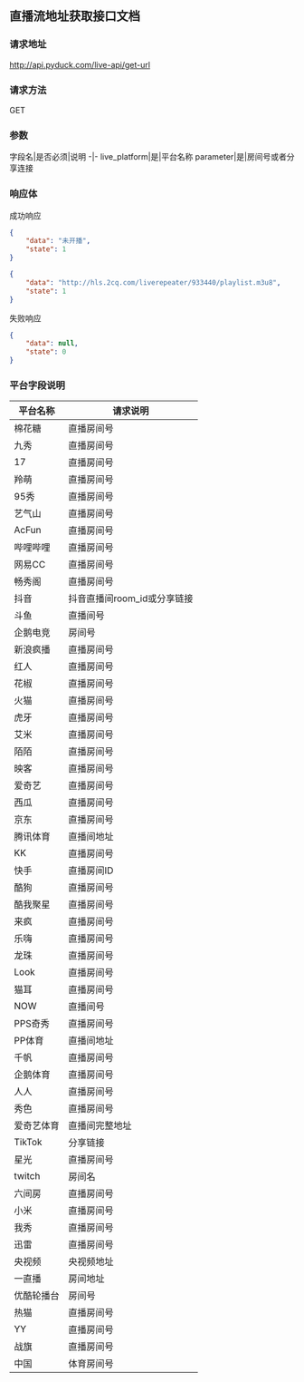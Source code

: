 ## 直播流地址获取接口文档

### 请求地址

http://api.pyduck.com/live-api/get-url

### 请求方法

GET

### 参数

字段名|是否必须|说明
-|-
live_platform|是|平台名称
parameter|是|房间号或者分享连接

### 响应体

成功响应

```json
{
    "data": "未开播",
    "state": 1
}
```

```json
{
    "data": "http://hls.2cq.com/liverepeater/933440/playlist.m3u8",
    "state": 1
}
```

失败响应

```json
{
    "data": null,
    "state": 0
}
```

### 平台字段说明

平台名称|请求说明
-|-
棉花糖|直播房间号
九秀|直播房间号
17|直播房间号
羚萌|直播房间号
95秀|直播房间号
艺气山|直播房间号
AcFun|直播房间号
哔哩哔哩|直播房间号
网易CC|直播房间号
畅秀阁|直播房间号
抖音|抖音直播间room_id或分享链接
斗鱼|直播间号
企鹅电竞|房间号
新浪疯播|直播房间号
红人|直播房间号
花椒|直播房间号
火猫|直播房间号
虎牙|直播房间号
艾米|直播房间号
陌陌|直播房间号
映客|直播房间号
爱奇艺|直播房间号
西瓜|直播房间号
京东|直播房间号
腾讯体育|直播间地址
KK|直播房间号
快手|直播房间ID
酷狗|直播房间号
酷我聚星|直播房间号
来疯|直播房间号
乐嗨|直播房间号
龙珠|直播房间号
Look|直播房间号
猫耳|直播房间号
NOW|直播间号
PPS奇秀|直播房间号
PP体育|直播间地址
千帆|直播房间号
企鹅体育|直播房间号
人人|直播房间号
秀色|直播房间号
爱奇艺体育|直播间完整地址
TikTok|分享链接
星光|直播房间号
twitch|房间名
六间房|直播房间号
小米|直播房间号
我秀|直播房间号
迅雷|直播房间号
央视频|央视频地址
一直播|房间地址
优酷轮播台|房间号
热猫|直播房间号
YY|直播房间号
战旗|直播房间号
中国|体育房间号